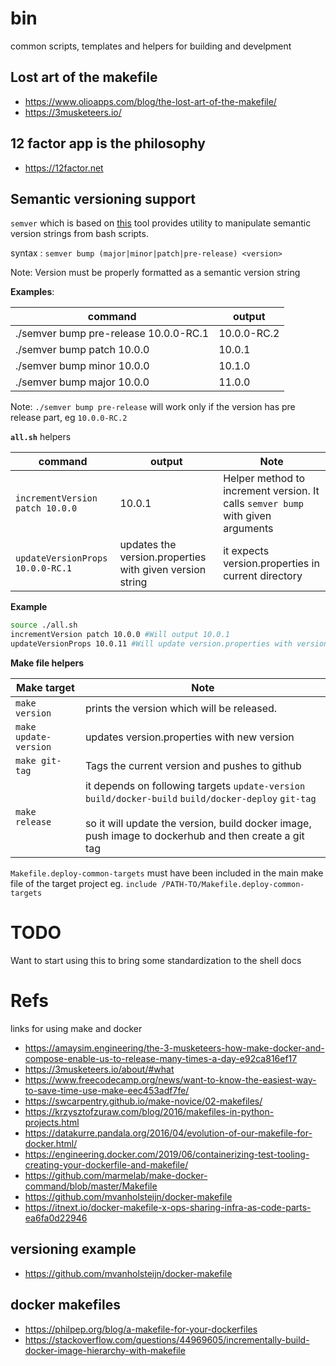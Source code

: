 # bin
common scripts, templates and helpers for building and develpment

## Lost art of the makefile

- https://www.olioapps.com/blog/the-lost-art-of-the-makefile/
- https://3musketeers.io/

## 12 factor app is the philosophy
- https://12factor.net

## Semantic versioning support
`semver` which is based on [this](https://github.com/fsaintjacques/semver-tool) tool provides utility
to manipulate semantic version strings from bash scripts.

syntax : `semver bump (major|minor|patch|pre-release) <version>`

Note: Version must be properly formatted as a semantic version string


**Examples**: 

| command  | output |
| ------------- | ------------- |
|./semver bump pre-release 10.0.0-RC.1 | 10.0.0-RC.2 |
|./semver bump patch 10.0.0| 10.0.1 |
|./semver bump minor 10.0.0| 10.1.0 |
|./semver bump major 10.0.0 | 11.0.0 |


Note: `./semver bump pre-release` will work only if the version has pre release part, eg `10.0.0-RC.2`

**`all.sh`** helpers

| command  | output | Note |
| ------------- | ------------- |----- |
|`incrementVersion patch 10.0.0` | 10.0.1| Helper method to increment version. It calls `semver bump` with given arguments
|`updateVersionProps 10.0.0-RC.1` | updates the version.properties with given version string | it expects version.properties in current directory|


**Example**

```bash
source ./all.sh
incrementVersion patch 10.0.0 #Will output 10.0.1
updateVersionProps 10.0.11 #Will update version.properties with version=10.0.11
```

**Make file helpers**

| Make target  |  Note |
| ------------- | ----- |
| `make version` | prints the version which will be released. |
| `make update-version` | updates version.properties with new version |
| `make git-tag` | Tags the current version and pushes to github |
| `make release` | it depends on following targets `update-version` `build/docker-build` `build/docker-deploy` `git-tag` <br/><br/> so it will update the version, build docker image, push image to dockerhub and then create a git tag 


`Makefile.deploy-common-targets` must have been included in the main make file of the target project
eg. `include /PATH-TO/Makefile.deploy-common-targets`


# TODO
Want to start using this to bring some standardization to the shell docs

# Refs

links for using make and docker
- https://amaysim.engineering/the-3-musketeers-how-make-docker-and-compose-enable-us-to-release-many-times-a-day-e92ca816ef17
- https://3musketeers.io/about/#what
- https://www.freecodecamp.org/news/want-to-know-the-easiest-way-to-save-time-use-make-eec453adf7fe/
- https://swcarpentry.github.io/make-novice/02-makefiles/
- https://krzysztofzuraw.com/blog/2016/makefiles-in-python-projects.html
- https://datakurre.pandala.org/2016/04/evolution-of-our-makefile-for-docker.html/
- https://engineering.docker.com/2019/06/containerizing-test-tooling-creating-your-dockerfile-and-makefile/
- https://github.com/marmelab/make-docker-command/blob/master/Makefile
- https://github.com/mvanholsteijn/docker-makefile
- https://itnext.io/docker-makefile-x-ops-sharing-infra-as-code-parts-ea6fa0d22946

## versioning example

- https://github.com/mvanholsteijn/docker-makefile

## docker makefiles
- https://philpep.org/blog/a-makefile-for-your-dockerfiles
- https://stackoverflow.com/questions/44969605/incrementally-build-docker-image-hierarchy-with-makefile
